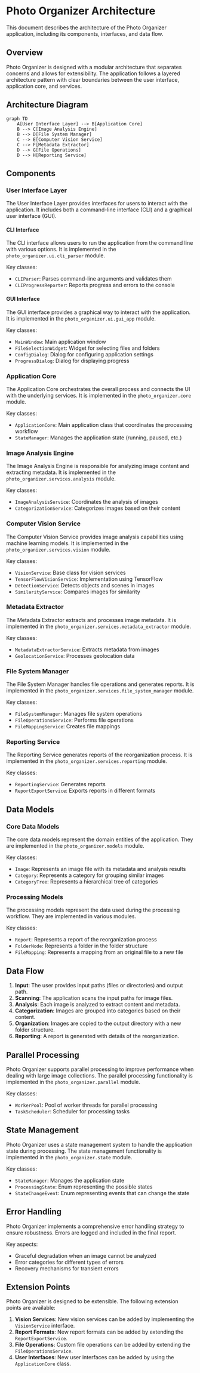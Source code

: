 # Photo Organizer Architecture

This document describes the architecture of the Photo Organizer application, including its components, interfaces, and data flow.

## Overview

Photo Organizer is designed with a modular architecture that separates concerns and allows for extensibility. The application follows a layered architecture pattern with clear boundaries between the user interface, application core, and services.

## Architecture Diagram

```mermaid
graph TD
    A[User Interface Layer] --> B[Application Core]
    B --> C[Image Analysis Engine]
    B --> D[File System Manager]
    C --> E[Computer Vision Service]
    C --> F[Metadata Extractor]
    D --> G[File Operations]
    D --> H[Reporting Service]
```

## Components

### User Interface Layer

The User Interface Layer provides interfaces for users to interact with the application. It includes both a command-line interface (CLI) and a graphical user interface (GUI).

#### CLI Interface

The CLI interface allows users to run the application from the command line with various options. It is implemented in the `photo_organizer.ui.cli_parser` module.

Key classes:
- `CLIParser`: Parses command-line arguments and validates them
- `CLIProgressReporter`: Reports progress and errors to the console

#### GUI Interface

The GUI interface provides a graphical way to interact with the application. It is implemented in the `photo_organizer.ui.gui_app` module.

Key classes:
- `MainWindow`: Main application window
- `FileSelectionWidget`: Widget for selecting files and folders
- `ConfigDialog`: Dialog for configuring application settings
- `ProgressDialog`: Dialog for displaying progress

### Application Core

The Application Core orchestrates the overall process and connects the UI with the underlying services. It is implemented in the `photo_organizer.core` module.

Key classes:
- `ApplicationCore`: Main application class that coordinates the processing workflow
- `StateManager`: Manages the application state (running, paused, etc.)

### Image Analysis Engine

The Image Analysis Engine is responsible for analyzing image content and extracting metadata. It is implemented in the `photo_organizer.services.analysis` module.

Key classes:
- `ImageAnalysisService`: Coordinates the analysis of images
- `CategorizationService`: Categorizes images based on their content

### Computer Vision Service

The Computer Vision Service provides image analysis capabilities using machine learning models. It is implemented in the `photo_organizer.services.vision` module.

Key classes:
- `VisionService`: Base class for vision services
- `TensorFlowVisionService`: Implementation using TensorFlow
- `DetectionService`: Detects objects and scenes in images
- `SimilarityService`: Compares images for similarity

### Metadata Extractor

The Metadata Extractor extracts and processes image metadata. It is implemented in the `photo_organizer.services.metadata_extractor` module.

Key classes:
- `MetadataExtractorService`: Extracts metadata from images
- `GeolocationService`: Processes geolocation data

### File System Manager

The File System Manager handles file operations and generates reports. It is implemented in the `photo_organizer.services.file_system_manager` module.

Key classes:
- `FileSystemManager`: Manages file system operations
- `FileOperationsService`: Performs file operations
- `FileMappingService`: Creates file mappings

### Reporting Service

The Reporting Service generates reports of the reorganization process. It is implemented in the `photo_organizer.services.reporting` module.

Key classes:
- `ReportingService`: Generates reports
- `ReportExportService`: Exports reports in different formats

## Data Models

### Core Data Models

The core data models represent the domain entities of the application. They are implemented in the `photo_organizer.models` module.

Key classes:
- `Image`: Represents an image file with its metadata and analysis results
- `Category`: Represents a category for grouping similar images
- `CategoryTree`: Represents a hierarchical tree of categories

### Processing Models

The processing models represent the data used during the processing workflow. They are implemented in various modules.

Key classes:
- `Report`: Represents a report of the reorganization process
- `FolderNode`: Represents a folder in the folder structure
- `FileMapping`: Represents a mapping from an original file to a new file

## Data Flow

1. **Input**: The user provides input paths (files or directories) and output path.
2. **Scanning**: The application scans the input paths for image files.
3. **Analysis**: Each image is analyzed to extract content and metadata.
4. **Categorization**: Images are grouped into categories based on their content.
5. **Organization**: Images are copied to the output directory with a new folder structure.
6. **Reporting**: A report is generated with details of the reorganization.

## Parallel Processing

Photo Organizer supports parallel processing to improve performance when dealing with large image collections. The parallel processing functionality is implemented in the `photo_organizer.parallel` module.

Key classes:
- `WorkerPool`: Pool of worker threads for parallel processing
- `TaskScheduler`: Scheduler for processing tasks

## State Management

Photo Organizer uses a state management system to handle the application state during processing. The state management functionality is implemented in the `photo_organizer.state` module.

Key classes:
- `StateManager`: Manages the application state
- `ProcessingState`: Enum representing the possible states
- `StateChangeEvent`: Enum representing events that can change the state

## Error Handling

Photo Organizer implements a comprehensive error handling strategy to ensure robustness. Errors are logged and included in the final report.

Key aspects:
- Graceful degradation when an image cannot be analyzed
- Error categories for different types of errors
- Recovery mechanisms for transient errors

## Extension Points

Photo Organizer is designed to be extensible. The following extension points are available:

1. **Vision Services**: New vision services can be added by implementing the `VisionService` interface.
2. **Report Formats**: New report formats can be added by extending the `ReportExportService`.
3. **File Operations**: Custom file operations can be added by extending the `FileOperationsService`.
4. **User Interfaces**: New user interfaces can be added by using the `ApplicationCore` class.